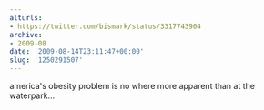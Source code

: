 ```yaml
---
alturls:
- https://twitter.com/bismark/status/3317743904
archive:
- 2009-08
date: '2009-08-14T23:11:47+00:00'
slug: '1250291507'
---
```


america's obesity problem is no where more apparent than at the waterpark...

